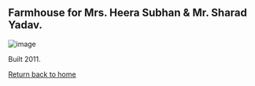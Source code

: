 ## Farmhouse for Mrs. Heera Subhan & Mr. Sharad Yadav.

![image](https://66.media.tumblr.com/09b6727161255004b1f8f552572a748c/9737dd6f25209491-9e/s540x810/f3b2f96326e90cdfa2d8768d33d31b142905b07c.jpg)

Built 2011.

[Return back to home](https://kvshvl.github.io/index.html)

